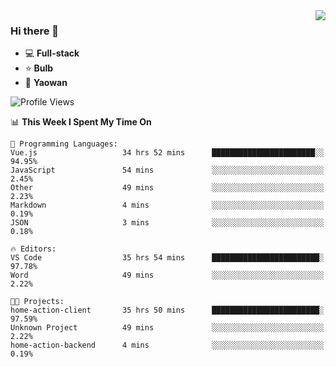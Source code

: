 <img  align="right" src="https://github-readme-stats.vercel.app/api?username=LolipopJ&show_icons=true&count_private=true&hide_title=true&include_all_commits=true&theme=vue">

### Hi there 👋

- :computer: **Full-stack**
- :star: **Bulb**
- :pill: **Yaowan**

<!--START_SECTION:waka-->
![Profile Views](http://img.shields.io/badge/Profile%20Views-0-blue)

📊 **This Week I Spent My Time On** 

```text
💬 Programming Languages: 
Vue.js                   34 hrs 52 mins      ███████████████████████░░   94.95% 
JavaScript               54 mins             ░░░░░░░░░░░░░░░░░░░░░░░░░   2.45% 
Other                    49 mins             ░░░░░░░░░░░░░░░░░░░░░░░░░   2.23% 
Markdown                 4 mins              ░░░░░░░░░░░░░░░░░░░░░░░░░   0.19% 
JSON                     3 mins              ░░░░░░░░░░░░░░░░░░░░░░░░░   0.18%

🔥 Editors: 
VS Code                  35 hrs 54 mins      ████████████████████████░   97.78% 
Word                     49 mins             ░░░░░░░░░░░░░░░░░░░░░░░░░   2.22%

🐱‍💻 Projects: 
home-action-client       35 hrs 50 mins      ████████████████████████░   97.59% 
Unknown Project          49 mins             ░░░░░░░░░░░░░░░░░░░░░░░░░   2.22% 
home-action-backend      4 mins              ░░░░░░░░░░░░░░░░░░░░░░░░░   0.19%

```


<!--END_SECTION:waka-->
